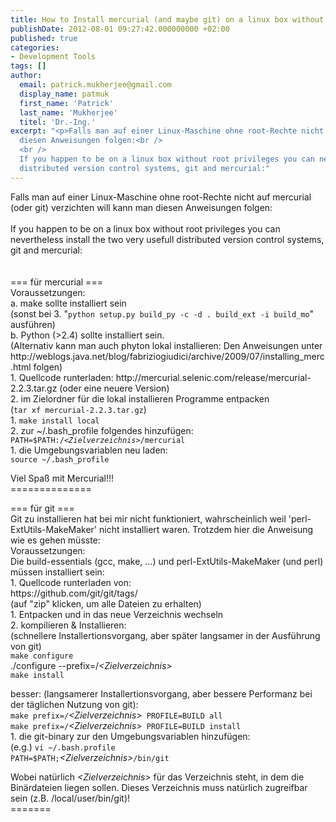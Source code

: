 ```yaml
---
title: How to Install mercurial (and maybe git) on a linux box without root privileges
publishDate: 2012-08-01 09:27:42.000000000 +02:00
published: true
categories:
- Development Tools
tags: []
author:
  email: patrick.mukherjee@gmail.com
  display_name: patmuk
  first_name: 'Patrick'
  last_name: 'Mukherjee'
  titel: 'Dr.-Ing.'
excerpt: "<p>Falls man auf einer Linux-Maschine ohne root-Rechte nicht auf mercurial (oder git) verzichten will kann man
  diesen Anweisungen folgen:<br />
  <br />
  If you happen to be on a linux box without root privileges you can nevertheless install the two very usefull
  distributed version control systems, git and mercurial:"
---
```

<p>Falls man auf einer Linux-Maschine ohne root-Rechte nicht auf mercurial (oder git) verzichten will kann man
  diesen Anweisungen folgen:<br />
  <br />
  If you happen to be on a linux box without root privileges you can nevertheless install the two very usefull
  distributed version control systems, git and mercurial:<br />
  <br />
  <br />
  === für mercurial ===<br />
  Voraussetzungen:<br />
  a. make sollte installiert sein<br />
  (sonst bei 3. "<code>python setup.py build_py -c -d . build_ext -i build_mo</code>" ausführen)<br />
  b. Python (&gt;2.4) sollte installiert sein.<br />
  (Alternativ kann man auch phyton lokal installieren: Den Anweisungen unter
  http://weblogs.java.net/blog/fabriziogiudici/archive/2009/07/installing_merc.html folgen)<br />
  1. Quellcode runterladen: http://mercurial.selenic.com/release/mercurial-2.2.3.tar.gz (oder eine neuere Version)<br />
  2. im Zielordner für die lokal installieren Programme entpacken<br />
  (<code>tar xf mercurial-2.2.3.tar.gz</code>)<br />
  1. <code>make install local</code><br />
  2. zur ~/.bash_profile folgendes hinzufügen:<br />
  <code>PATH=$PATH:/<em>&lt;Zielverzeichnis&gt;</em></code><em></em><code><em></em>/mercurial</code><br />
  1. die Umgebungsvariablen neu laden:<br />
  <code>source ~/.bash_profile</code>
</p>
<p>Viel Spaß mit Mercurial!!!<br />
  ==============</p>
<p>=== für git ===<br />
  Git zu installieren hat bei mir nicht funktioniert, wahrscheinlich weil 'perl-ExtUtils-MakeMaker' nicht installiert
  waren. Trotzdem hier die Anweisung wie es gehen müsste:<br />
  Voraussetzungen:<br />
  Die build-essentials (gcc, make, ...) und perl-ExtUtils-MakeMaker (und perl) müssen installiert sein:<br />
  1. Quellcode runterladen von:<br />
  https://github.com/git/git/tags/<br />
  (auf "zip" klicken, um alle Dateien zu erhalten)<br />
  1. Entpacken und in das neue Verzeichnis wechseln<br />
  2. kompilieren &amp; Installieren:<br />
  (schnellere Installertionsvorgang, aber später langsamer in der Ausführung von git)<br />
  <code>make configure</code><br />
  ./configure --prefix=/<em>&lt;Zielverzeichnis&gt;</em><br />
  <code>make install</code>
</p>
<p>besser: (langsamerer Installertionsvorgang, aber bessere Performanz bei der täglichen Nutzung von git):<br />
  <code>make prefix=/</code><em>&lt;Zielverzeichnis&gt;</em><code> PROFILE=BUILD all</code><br />
  <code>make prefix=/</code><em>&lt;Zielverzeichnis&gt;</em><code> PROFILE=BUILD install</code><br />
  1. die git-binary zur den Umgebungsvariablen hinzufügen:<br />
  (e.g.) <code>vi ~/.bash.profile</code><br />
  <code>PATH=$PATH;</code><em>&lt;Zielverzeichnis&gt;</em><code>/bin/git</code>
</p>
<p>Wobei natürlich <em>&lt;Zielverzeichnis&gt;</em> für das Verzeichnis steht, in dem die Binärdateien liegen sollen.
  Dieses Verzeichnis muss natürlich zugreifbar sein (z.B. /local/user/bin/git)!<br />
  =======